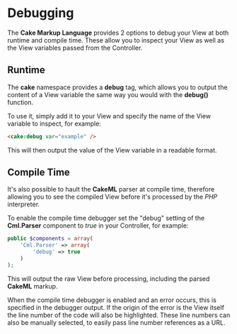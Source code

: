 Debugging
=========

The **Cake Markup Language** provides 2 options to debug your View at both runtime and compile time. These allow you to inspect your View as well as the View variables passed from the Controller.

Runtime
-------

The **cake** namespace provides a **debug** tag, which allows you to output the content of a View variable the same way you would with the **debug()** function.

To use it, simply add it to your View and specify the name of the View variable to inspect, for example:

```html
<cake:debug var="example" />
```

This will then output the value of the View variable in a readable format.

Compile Time
------------

It's also possible to hault the **CakeML** parser at compile time, therefore allowing you to see the compiled View before it's processed by the *PHP* interpreter.

To enable the compile time debugger set the "debug" setting of the **Cml.Parser** component to *true* in your Controller, for example:

```php
public $components = array(
	'Cml.Parser' => array(
		'debug' => true
	)
);
```

This will output the raw View before processing, including the parsed **CakeML** markup.

When the compile time debugger is enabled and an error occurs, this is specified in the debugger output. If the origin of the error is the View itself the line number of the code will also be highlighted. These line numbers can also be manually selected, to easily pass line number references as a URL.

